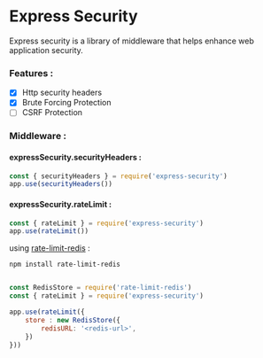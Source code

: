 # Express Security

Express security is a library of middleware that helps enhance web application security.

### Features :

- [x] Http security headers
- [x] Brute Forcing Protection
- [ ] CSRF Protection

### Middleware :

#### expressSecurity.securityHeaders :

```javascript
const { securityHeaders } = require('express-security')
app.use(securityHeaders())
```

#### expressSecurity.rateLimit :

```javascript
const { rateLimit } = require('express-security')
app.use(rateLimit())
```

using [rate-limit-redis](https://github.com/wyattjoh/rate-limit-redis) :

```shell
npm install rate-limit-redis
```

```javascript

const RedisStore = require('rate-limit-redis')
const { rateLimit } = require('express-security')

app.use(rateLimit({
    store : new RedisStore({
        redisURL: '<redis-url>',
    })
}))
```